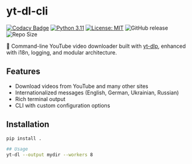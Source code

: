 # yt-dl-cli

[![Codacy Badge](https://app.codacy.com/project/badge/Grade/d93d2765d003461683d7390a05c78beb)](https://app.codacy.com/gh/harley029/yt_dl_cli/dashboard?utm_source=gh&utm_medium=referral&utm_content=&utm_campaign=Badge_grade)
[![Python 3.11](https://img.shields.io/badge/python-3.11-blue.svg)](https://www.python.org/downloads/release/python-3110/)
[![License: MIT](https://img.shields.io/badge/License-MIT-yellow.svg)](LICENSE)
![GitHub release](https://img.shields.io/github/v/release/harley029/yt_dl_cli)
![Repo Size](https://img.shields.io/github/repo-size/harley029/yt_dl_cli)

🎥 Command-line YouTube video downloader built with [yt-dlp](https://github.com/harley029/yt_dl_cli), enhanced with i18n, logging, and modular architecture.

## Features

- Download videos from YouTube and many other sites
- Internationalized messages (English, German, Ukrainian, Russian)
- Rich terminal output
- CLI with custom configuration options

## Installation

```bash
pip install .

## Usage
yt-dl --output mydir --workers 8
